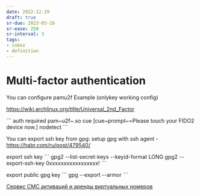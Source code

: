 ```yaml
---
date: 2022-12-29
draft: true
sr-due: 2023-03-16
sr-ease: 250
sr-interval: 3
tags:
- inbox
- definition
---
```


# Multi-factor authentication

You can configure pamu2f Example (onlykey working config)

<https://wiki.archlinux.org/title/Universal_2nd_Factor>

\`\`\` auth required pam~u2f~.so cue \[cue~prompt~=Please touch your FIDO2
device now.\] nodetect \`\`\`

You can export ssh key from gpg: setup gpg with ssh agent -
<https://habr.com/ru/post/479540/>

export ssh key \`\`\` gpg2 --list-secret-keys --keyid-format LONG gpg2
--export-ssh-key 0xxxxxxxxxxxxxxxxx! \`\`\`

export public gpg key \`\`\` gpg --export --armor \`\`\`

[Сервис СМС активаций и аренды виртуальных номеров](https://sms-reg.com/)